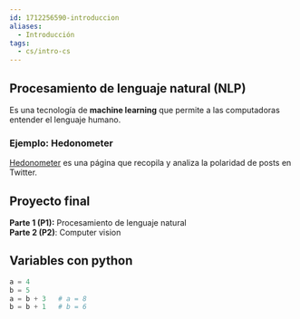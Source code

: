 ```yaml
---
id: 1712256590-introduccion
aliases:
  - Introducción
tags:
  - cs/intro-cs
---
```


## Procesamiento de lenguaje natural (NLP)

Es una tecnología de **machine learning** que permite a las computadoras entender el lenguaje humano.

### Ejemplo: Hedonometer

[Hedonometer](http://ww.hedonometer.org/timeseries/en_all/) es una página que recopila y analiza la polaridad de posts en Twitter.

## Proyecto final

**Parte 1 (P1):** Procesamiento de lenguaje natural\
**Parte 2 (P2)**: Computer vision

## Variables con python

```python
a = 4
b = 5
a = b + 3   # a = 8
b = b + 1   # b = 6
```

